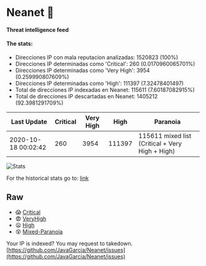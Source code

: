 # Neanet :hocho:
#### Threat intelligence feed
#### The stats:

- Direcciones IP con mala reputacion analizadas: 1520823 (100%)
- Direcciones IP determinadas como 'Critical':  260 (0.0170960065701%)
- Direcciones IP determinadas como 'Very High':  3954 (0.259990807609%)
- Direcciones IP determinadas como 'High':  111397 (7.32478401497)
- Total de direcciones IP indexadas en Neanet:  115611 (7.60187082915%)
- Total de direcciones IP descartadas en Neanet:  1405212 (92.3981291709%)

| Last Update | Critical | Very High | High | Paranoia |
| --- | --- | --- | --- | --- |
| 2020-10-18 00:02:42 | 260 | 3954 | 111397 | 115611 mixed list (Critical + Very High + High)|

![Stats](https://docs.google.com/spreadsheets/d/e/2PACX-1vSnaNMIXVabIpDJjufMlzH7poXnshF3mgd8Is1g9ytUEzVsP5my4Trn8f-xkoLLQ38xpL3HtmUexLo6/pubchart?oid=501124687&format=image)

For the historical stats go to: [link](/stats.csv)
## Raw
- :scream: [Critical](https://raw.githubusercontent.com/JavaGarcia/Neanet/master/blacklists/neanet_critical.txt)
- :fearful: [VeryHigh](https://raw.githubusercontent.com/JavaGarcia/Neanet/master/blacklists/neanet_veryHigh.txtt)
- :frowning: [High](https://raw.githubusercontent.com/JavaGarcia/Neanet/master/blacklists/neanet_high.txt)
- :dizzy_face: [Mixed-Paranoia](https://raw.githubusercontent.com/JavaGarcia/Neanet/master/blacklists/neanet_all.txt)


Your IP is indexed? You may request to takedown. [https://github.com/JavaGarcia/Neanet/issues](https://github.com/JavaGarcia/Neanet/issues)











































































































































































































































































































































































































































































































































































































































































































































































































































































































































































































































































































































































































































































































































































































































































































































